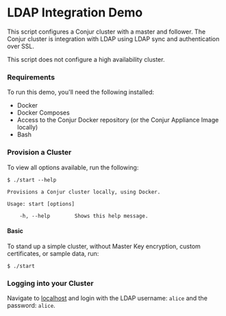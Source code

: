 # LDAP Integration Demo
This script configures a Conjur cluster with a master and follower. The Conjur cluster
is integration with LDAP using LDAP sync and authentication over SSL.

This script does not configure a high availability cluster.

### Requirements

To run this demo, you'll need the following installed:

- Docker
- Docker Composes
- Access to the Conjur Docker repository (or the Conjur Appliance Image locally)
- Bash

### Provision a Cluster

To view all options available, run the following:

```
$ ./start --help

Provisions a Conjur cluster locally, using Docker.

Usage: start [options]

    -h, --help        Shows this help message.

```

#### Basic

To stand up a simple cluster, without Master Key encryption, custom certificates, or sample data, run:
```
$ ./start
```

### Logging into your Cluster
Navigate to [localhost](https://localhost) and login with the LDAP username: `alice`
and the password: `alice`.
